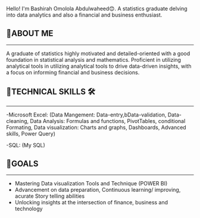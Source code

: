 Hello! I'm Bashirah Omolola Abdulwaheed😊. A statistics graduate delving into data analytics and also a financial and business enthusiast.

## 🔗ABOUT ME
---
 A graduate of statistics highly motivated and detailed-oriented with a good foundation in statistical analysis and mathematics. Proficient in utilizing analytical tools in utilizing analytical tools to drive data-driven insights, with a focus on informing financial and business decisions.

## 🔗TECHNICAL SKILLS 🛠
---
-Microsoft Excel: 
(Data Mangement: Data-entry,bData-validation, Data-cleaning,
Data Analysis: Formulas and functions, PivotTables, conditional Formating,
Data visualization: Charts and graphs, Dashboards, Advanced skills, Power Query)

-SQL: (My SQL)

## 🔗GOALS 
---
- Mastering Data visualization Tools and Technique (POWER BI)
- Advancement on data preparation, Continuous learning/ improving, acurate Story telling abilities
- Unlocking insights at the intersection of finance, business and technology
